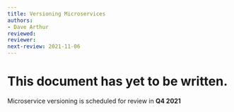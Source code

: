 ```yaml
---
title: Versioning Microservices
authors: 
- Dave Arthur
reviewed: 
reviewer:
next-review: 2021-11-06
---
```



# This document has yet to be written.
Microservice versioning is scheduled for review in **Q4 2021**

